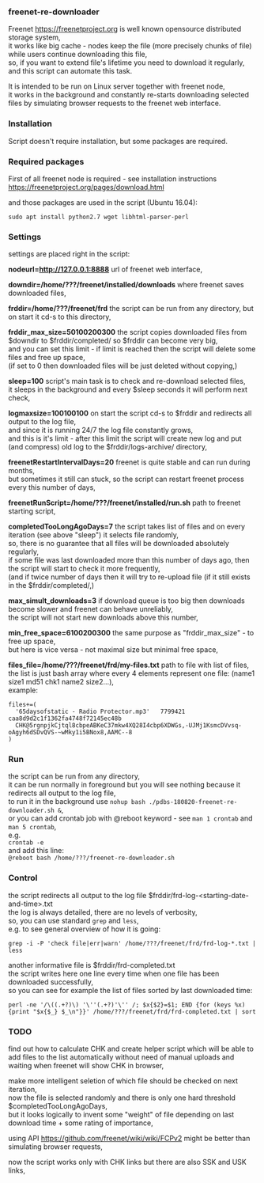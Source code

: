### freenet-re-downloader

Freenet https://freenetproject.org is well known opensource distributed storage system,\
it works like big cache - nodes keep the file (more precisely chunks of file) while users continue downloading this file,\
so, if you want to extend file's lifetime you need to download it regularly,\
and this script can automate this task.

It is intended to be run on Linux server together with freenet node,\
it works in the background and constantly re-starts downloading selected files by simulating browser requests to the freenet web interface.

### Installation

Script doesn't require installation, but some packages are required.

### Required packages

First of all freenet node is required - see installation instructions https://freenetproject.org/pages/download.html

and those packages are used in the script (Ubuntu 16.04):
```
sudo apt install python2.7 wget libhtml-parser-perl
```

### Settings

settings are placed right in the script:

**nodeurl=http://127.0.0.1:8888**
url of freenet web interface,

**downdir=/home/???/freenet/installed/downloads**
where freenet saves downloaded files,

**frddir=/home/???/freenet/frd**
the script can be run from any directory, but on start it cd-s to this directory,

**frddir_max_size=50100200300**
the script copies downloaded files from $downdir to $frddir/completed/ so $frddir can become very big,\
and you can set this limit - if limit is reached then the script will delete some files and free up space,\
(if set to 0 then downloaded files will be just deleted without copying,)

**sleep=100**
script's main task is to check and re-download selected files,\
it sleeps in the background and every $sleep seconds it will perform next check,

**logmaxsize=100100100**
on start the script cd-s to $frddir and redirects all output to the log file,\
and since it is running 24/7 the log file constantly grows,\
and this is it's limit - after this limit the script will create new log and put (and compress) old log to the $frddir/logs-archive/ directory,

**freenetRestartIntervalDays=20**
freenet is quite stable and can run during months,\
but sometimes it still can stuck, so the script can restart freenet process every this number of days,

**freenetRunScript=/home/???/freenet/installed/run.sh**
path to freenet starting script,

**completedTooLongAgoDays=7**
the script takes list of files and on every iteration (see above "sleep") it selects file randomly,\
so, there is no guarantee that all files will be downloaded absolutely regularly,\
if some file was last downloaded more than this number of days ago, then the script will start to check it more frequently,\
(and if twice number of days then it will try to re-upload file (if it still exists in the $frddir/completed/,)

**max_simult_downloads=3**
if download queue is too big then downloads become slower and freenet can behave unreliably,\
the script will not start new downloads above this number,

**min_free_space=6100200300**
the same purpose as "frddir_max_size" - to free up space,\
but here is vice versa - not maximal size but minimal free space,

**files_file=/home/???/freenet/frd/my-files.txt**
path to file with list of files,\
the list is just bash array where every 4 elements represent one file: (name1 size1 md51 chk1 name2 size2...),\
example:
```
files+=(
  '65daysofstatic - Radio Protector.mp3'   7799421   caa8d9d2c1f1362fa4748f72145ec48b
  CHK@5rgnpjkCjtql8cbpeABKeC37mkw4XQ28I4cbp6XDWGs,-UJMj1KsmcDVvsq-oAgyh6dSDvQVS-~wMky1i5BNox8,AAMC--8
)
```

### Run

the script can be run from any directory,\
it can be run normally in foreground but you will see nothing because it redirects all output to the log file,\
to run it in the background use `nohup bash ./pdbs-180820-freenet-re-downloader.sh &`,\
or you can add crontab job with @reboot keyword - see `man 1 crontab` and `man 5 crontab`,\
e.g.\
`crontab -e`\
and add this line:\
`@reboot bash /home/???/freenet-re-downloader.sh`

### Control

the script redirects all output to the log file $frddir/frd-log-&lt;starting-date-and-time&gt;.txt\
the log is always detailed, there are no levels of verbosity,\
so, you can use standard `grep` and `less`,\
e.g. to see general overview of how it is going:
```
grep -i -P 'check file|err|warn' /home/???/freenet/frd/frd-log-*.txt | less
```
another informative file is $frddir/frd-completed.txt\
the script writes here one line every time when one file has been downloaded successfully,\
so you can see for example the list of files sorted by last downloaded time:
```
perl -ne '/\((.+?)\) '\''(.+?)'\'' /; $x{$2}=$1; END {for (keys %x) {print "$x{$_} $_\n"}}' /home/???/freenet/frd/frd-completed.txt | sort
```

### TODO

find out how to calculate CHK and create helper script which will be able to add files to the list automatically without need of manual uploads and waiting when freenet will show CHK in browser,

make more intelligent seletion of which file should be checked on next iteration,\
now the file is selected randomly and there is only one hard threshold $completedTooLongAgoDays,\
but it looks logically to invent some "weight" of file depending on last download time + some rating of importance,

using API https://github.com/freenet/wiki/wiki/FCPv2 might be better than simulating browser requests,

now the script works only with CHK links but there are also SSK and USK links,

